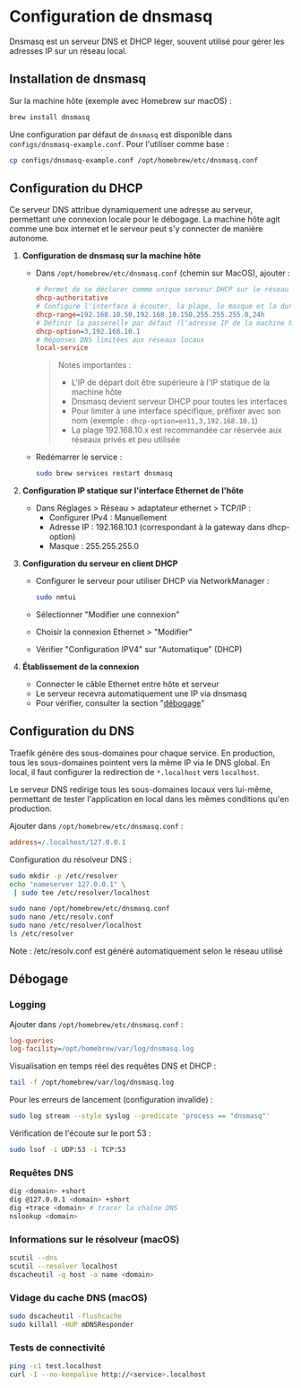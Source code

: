 # Configuration de **dnsmasq**

Dnsmasq est un serveur DNS et DHCP léger, souvent utilisé pour gérer les adresses IP sur un réseau local.

## Installation de dnsmasq

Sur la machine hôte (exemple avec Homebrew sur macOS) :

```bash
brew install dnsmasq
```

Une configuration par défaut de `dnsmasq` est disponible dans `configs/dnsmasq-example.conf`. Pour l'utiliser comme base :

```bash
cp configs/dnsmasq-example.conf /opt/homebrew/etc/dnsmasq.conf
```

## Configuration du DHCP

Ce serveur DNS attribue dynamiquement une adresse au serveur, permettant une connexion locale pour le débogage. La machine hôte agit comme une box internet et le serveur peut s'y connecter de manière autonome.

1. **Configuration de dnsmasq sur la machine hôte**

   - Dans `/opt/homebrew/etc/dnsmasq.conf` (chemin sur MacOS), ajouter :

     ```ini
     # Permet de se déclarer comme unique serveur DHCP sur le réseau
     dhcp-authoritative
     # Configure l'interface à écouter, la plage, le masque et la durée de bail
     dhcp-range=192.168.10.50,192.168.10.150,255.255.255.0,24h
     # Définir la passerelle par défaut (l'adresse IP de la machine hôte)
     dhcp-option=3,192.168.10.1
     # Réponses DNS limitées aux réseaux locaux
     local-service
     ```

     > Notes importantes :
     >
     > - L'IP de départ doit être supérieure à l'IP statique de la machine hôte
     > - Dnsmasq devient serveur DHCP pour toutes les interfaces
     > - Pour limiter à une interface spécifique, préfixer avec son nom (exemple : `dhcp-option=en11,3,192.168.10.1`)
     > - La plage 192.168.10.x est recommandée car réservée aux réseaux privés et peu utilisée

   - Redémarrer le service :

     ```bash
     sudo brew services restart dnsmasq
     ```

2. **Configuration IP statique sur l'interface Ethernet de l'hôte**

   - Dans Réglages > Réseau > adaptateur ethernet > TCP/IP :
     - Configurer IPv4 : Manuellement
     - Adresse IP : 192.168.10.1 (correspondant à la gateway dans dhcp-option)
     - Masque : 255.255.255.0

3. **Configuration du serveur en client DHCP**

   - Configurer le serveur pour utiliser DHCP via NetworkManager :

     ```bash
     sudo nmtui
     ```

   - Sélectionner "Modifier une connexion"
   - Choisir la connexion Ethernet > "Modifier"
   - Vérifier "Configuration IPV4" sur "Automatique" (DHCP)

4. **Établissement de la connexion**
   - Connecter le câble Ethernet entre hôte et serveur
   - Le serveur recevra automatiquement une IP via dnsmasq
   - Pour vérifier, consulter la section "[débogage](#débogage)"

## Configuration du DNS

Traefik génère des sous-domaines pour chaque service. En production, tous les sous-domaines pointent vers la même IP via le DNS global. En local, il faut configurer la redirection de `*.localhost` vers `localhost`.

Le serveur DNS redirige tous les sous-domaines locaux vers lui-même, permettant de tester l'application en local dans les mêmes conditions qu'en production.

Ajouter dans `/opt/homebrew/etc/dnsmasq.conf` :

```ini
address=/.localhost/127.0.0.1
```

Configuration du résolveur DNS :

```bash
sudo mkdir -p /etc/resolver
echo "nameserver 127.0.0.1" \
 | sudo tee /etc/resolver/localhost

sudo nano /opt/homebrew/etc/dnsmasq.conf
sudo nano /etc/resolv.conf
sudo nano /etc/resolver/localhost
ls /etc/resolver
```

Note : /etc/resolv.conf est généré automatiquement selon le réseau utilisé

## Débogage

### Logging

Ajouter dans `/opt/homebrew/etc/dnsmasq.conf` :

```ini
log-queries
log-facility=/opt/homebrew/var/log/dnsmasq.log
```

Visualisation en temps réel des requêtes DNS et DHCP :

```bash
tail -f /opt/homebrew/var/log/dnsmasq.log
```

Pour les erreurs de lancement (configuration invalide) :

```bash
sudo log stream --style syslog --predicate 'process == "dnsmasq"'
```

Vérification de l'écoute sur le port 53 :

```bash
sudo lsof -i UDP:53 -i TCP:53
```

### Requêtes DNS

```bash
dig <domain> +short
dig @127.0.0.1 <domain> +short
dig +trace <domain> # tracer la chaîne DNS
nslookup <domain>
```

### Informations sur le résolveur (macOS)

```bash
scutil --dns
scutil --resolver localhost
dscacheutil -q host -a name <domain>
```

### Vidage du cache DNS (macOS)

```bash
sudo dscacheutil -flushcache
sudo killall -HUP mDNSResponder
```

### Tests de connectivité

```bash
ping -c1 test.localhost
curl -I --no-keepalive http://<service>.localhost
```
